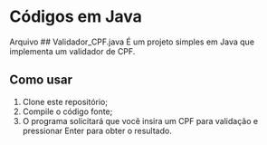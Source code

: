 # Códigos em Java

Arquivo ## Validador_CPF.java
É um projeto simples em Java que implementa um validador de CPF.

## Como usar

1. Clone este repositório;
2. Compile o código fonte;
3. O programa solicitará que você insira um CPF para validação e pressionar Enter para obter o resultado.
